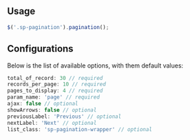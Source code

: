 ## Usage
```javascript
$('.sp-pagination').pagination();
```

## Configurations

Below is the list of available options, with them default values:
```javascript
total_of_record: 30 // required
records_per_page: 10 // required
pages_to_display: 4 // required
param_name: 'page' // required
ajax: false // optional
showArrows: false // optional
previousLabel: 'Previous' // optional
nextLabel: 'Next' // optional
list_class: 'sp-pagination-wrapper' // optional
```
